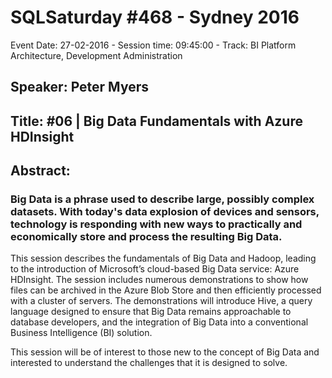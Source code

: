 # SQLSaturday #468 - Sydney 2016
Event Date: 27-02-2016 - Session time: 09:45:00 - Track: BI Platform Architecture, Development  Administration
## Speaker: Peter Myers
## Title: #06 | Big Data Fundamentals with Azure HDInsight
## Abstract:
### Big Data is a phrase used to describe large, possibly complex datasets. With today's data explosion of devices and sensors, technology is responding with new ways to practically and economically store and process the resulting Big Data.

This session describes the fundamentals of Big Data and Hadoop, leading to the introduction of Microsoft’s cloud-based Big Data service: Azure HDInsight. The session includes numerous demonstrations to show how files can be archived in the Azure Blob Store and then efficiently processed with a cluster of servers. The demonstrations will introduce Hive, a query language designed to ensure that Big Data remains approachable to database developers, and the integration of Big Data into a conventional Business Intelligence (BI) solution.

This session will be of interest to those new to the concept of Big Data and interested to understand the challenges that it is designed to solve.
